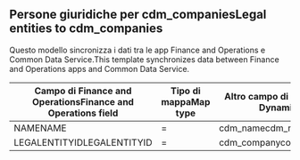 ## <a name="legal-entities-to-cdm_companies"></a><span data-ttu-id="1d668-101">Persone giuridiche per cdm_companies</span><span class="sxs-lookup"><span data-stu-id="1d668-101">Legal entities to cdm_companies</span></span>

<span data-ttu-id="1d668-102">Questo modello sincronizza i dati tra le app Finance and Operations e Common Data Service.</span><span class="sxs-lookup"><span data-stu-id="1d668-102">This template synchronizes data between Finance and Operations apps and Common Data Service.</span></span>

<span data-ttu-id="1d668-103">Campo di Finance and Operations</span><span class="sxs-lookup"><span data-stu-id="1d668-103">Finance and Operations field</span></span> | <span data-ttu-id="1d668-104">Tipo di mappa</span><span class="sxs-lookup"><span data-stu-id="1d668-104">Map type</span></span> | <span data-ttu-id="1d668-105">Altro campo di Dynamics 365</span><span class="sxs-lookup"><span data-stu-id="1d668-105">Other Dynamics 365 field</span></span> | <span data-ttu-id="1d668-106">Valore predefinito</span><span class="sxs-lookup"><span data-stu-id="1d668-106">Default value</span></span>
---|---|---|---
<span data-ttu-id="1d668-107">NAME</span><span class="sxs-lookup"><span data-stu-id="1d668-107">NAME</span></span> | = | <span data-ttu-id="1d668-108">cdm_name</span><span class="sxs-lookup"><span data-stu-id="1d668-108">cdm_name</span></span> | 
<span data-ttu-id="1d668-109">LEGALENTITYID</span><span class="sxs-lookup"><span data-stu-id="1d668-109">LEGALENTITYID</span></span> | = | <span data-ttu-id="1d668-110">cdm_companycode</span><span class="sxs-lookup"><span data-stu-id="1d668-110">cdm_companycode</span></span> | 
